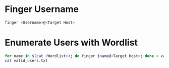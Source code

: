# Finger Username
```bash
finger <Username>@<Target Host>
```

# Enumerate Users with Wordlist
```bash
for name in $(cat <Wordlist>); do finger $name@<Target Host>; done > valid_users.txt
cat valid_users.txt
```